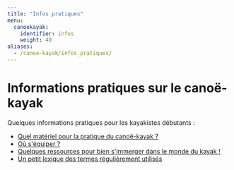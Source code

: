 ```yaml
---
title: "Infos pratiques"
menu:
  canoekayak:
    identifier: infos
    weight: 40
aliases:
  - /canoe-kayak/infos_pratiques/
---
```


# Informations pratiques sur le canoë-kayak

Quelques informations pratiques pour les kayakistes débutants :

* [Quel matériel pour la pratique du canoë-kayak ?](/canoe-kayak/infos-pratiques/materiel/)
* [Où s'équiper ?](/canoe-kayak/infos-pratiques/magasins/)
* [Quelques ressources pour bien s'immerger dans le monde du kayak !](/canoe-kayak/infos-pratiques/ressources/)
* [Un petit lexique des termes régulièrement utilisés](/canoe-kayak/infos-pratiques/lexique/)
